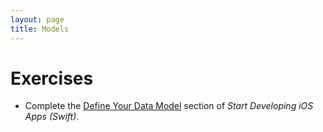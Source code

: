 ```yaml
---
layout: page
title: Models
---
```


# Exercises
- Complete the [Define Your Data Model](https://developer.apple.com/library/ios/referencelibrary/GettingStarted/DevelopiOSAppsSwift/Lesson6.html#//apple_ref/doc/uid/TP40015214-CH20-SW1) section of *Start Developing iOS Apps (Swift)*.
